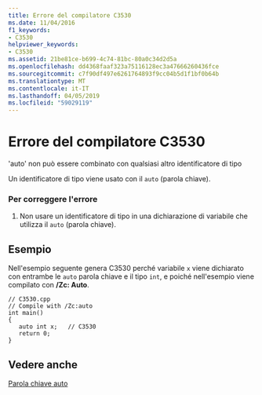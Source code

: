 ```yaml
---
title: Errore del compilatore C3530
ms.date: 11/04/2016
f1_keywords:
- C3530
helpviewer_keywords:
- C3530
ms.assetid: 21be81ce-b699-4c74-81bc-80a0c34d2d5a
ms.openlocfilehash: dd4368faaf323a75116128ec3a47666260436fce
ms.sourcegitcommit: c7f90df497e6261764893f9cc04b5d1f1bf0b64b
ms.translationtype: MT
ms.contentlocale: it-IT
ms.lasthandoff: 04/05/2019
ms.locfileid: "59029119"
---
```

# <a name="compiler-error-c3530"></a>Errore del compilatore C3530

'auto' non può essere combinato con qualsiasi altro identificatore di tipo

Un identificatore di tipo viene usato con il `auto` (parola chiave).

### <a name="to-correct-this-error"></a>Per correggere l'errore

1. Non usare un identificatore di tipo in una dichiarazione di variabile che utilizza il `auto` (parola chiave).

## <a name="example"></a>Esempio

Nell'esempio seguente genera C3530 perché variabile `x` viene dichiarato con entrambe le `auto` parola chiave e il tipo `int`, e poiché nell'esempio viene compilato con **/Zc: Auto**.

```
// C3530.cpp
// Compile with /Zc:auto
int main()
{
   auto int x;   // C3530
   return 0;
}
```

## <a name="see-also"></a>Vedere anche

[Parola chiave auto](../../cpp/auto-keyword.md)